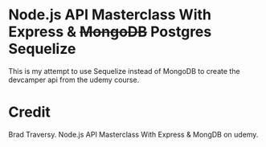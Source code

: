 # Node.js API Masterclass With Express & ~~MongoDB~~ Postgres Sequelize

This is my attempt to use Sequelize instead of MongoDB to create the devcamper api from the udemy course.

# Credit

Brad Traversy. Node.js API Masterclass With Express & MongDB on udemy.
